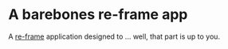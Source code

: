 # A barebones re-frame app

A [re-frame](https://github.com/Day8/re-frame) application designed to ... well, that part is up to you.

